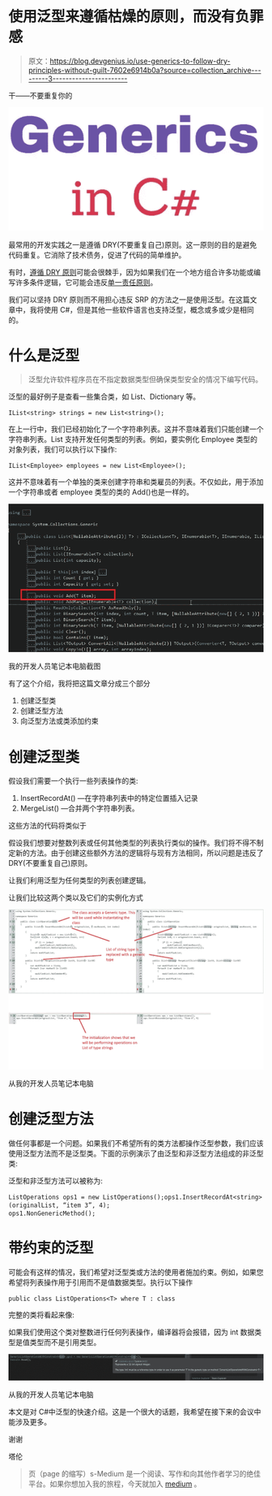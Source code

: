 # 使用泛型来遵循枯燥的原则，而没有负罪感

> 原文：<https://blog.devgenius.io/use-generics-to-follow-dry-principles-without-guilt-7602e6914b0a?source=collection_archive---------3----------------------->

干——不要重复你的

![](img/f62025dce44d44d2a203ebda8181171c.png)

最常用的开发实践之一是遵循 DRY(不要重复自己)原则。这一原则的目的是避免代码重复。它消除了技术债务，促进了代码的简单维护。

有时，[遵循 DRY 原则](https://jeremiahflaga.github.io/2021/10/01/on-the-tension-between-DRY-and-SRP/)可能会很棘手，因为如果我们在一个地方组合许多功能或编写许多条件逻辑，它可能会违反[单一责任原则](https://tarunbhatt9784.medium.com/solid-take-responsibility-c5404bf2d4c8?sk=29b469d3fe353abec3e3352f9dc69559)。

我们可以坚持 DRY 原则而不用担心违反 SRP 的方法之一是使用泛型。在这篇文章中，我将使用 C#，但是其他一些软件语言也支持泛型，概念或多或少是相同的。

# 什么是泛型

> 泛型允许软件程序员在不指定数据类型但确保类型安全的情况下编写代码。

泛型的最好例子是查看一些集合类，如 List、Dictionary 等。

```
IList<string> strings = new List<string>();
```

在上一行中，我们已经初始化了一个字符串列表。这并不意味着我们只能创建一个字符串列表。List 支持开发任何类型的列表。例如，要实例化 Employee 类型的对象列表，我们可以执行以下操作:

```
IList<Employee> employees = new List<Employee>();
```

这并不意味着有一个单独的类来创建字符串和类雇员的列表。不仅如此，用于添加一个字符串或者 employee 类型的类的 Add()也是一样的。

![](img/d0c78c7e31b5d34806ac3fc312228c3d.png)

我的开发人员笔记本电脑截图

有了这个介绍，我将把这篇文章分成三个部分

1.  创建泛型类
2.  创建泛型方法
3.  向泛型方法或类添加约束

# 创建泛型类

假设我们需要一个执行一些列表操作的类:

1.  InsertRecordAt() —在字符串列表中的特定位置插入记录
2.  MergeList() —合并两个字符串列表。

这些方法的代码将类似于

假设我们想要对整数列表或任何其他类型的列表执行类似的操作。我们将不得不制定新的方法。由于创建这些额外方法的逻辑将与现有方法相同，所以问题是违反了 DRY(不要重复自己)原则。

让我们利用泛型为任何类型的列表创建逻辑。

让我们比较这两个类以及它们的实例化方式

![](img/0582da467d5ef63713e2fba2e9794f6a.png)

从我的开发人员笔记本电脑

# 创建泛型方法

做任何事都是一个问题。如果我们不希望所有的类方法都操作泛型参数，我们应该使用泛型方法而不是泛型类。下面的示例演示了由泛型和非泛型方法组成的非泛型类:

泛型和非泛型方法可以被称为:

```
ListOperations ops1 = new ListOperations();ops1.InsertRecordAt<string>(originalList, “item 3”, 4);
ops1.NonGenericMethod();
```

# 带约束的泛型

可能会有这样的情况，我们希望对泛型类或方法的使用者施加约束。例如，如果您希望将列表操作用于引用而不是值数据类型。执行以下操作

```
public class ListOperations<T> where T : class
```

完整的类将看起来像:

如果我们使用这个类对整数进行任何列表操作，编译器将会报错，因为 int 数据类型是值类型而不是引用类型。

![](img/74d3fa1d5d301655ad93ca35ced9e745.png)

从我的开发人员笔记本电脑

本文是对 C#中泛型的快速介绍。这是一个很大的话题，我希望在接下来的会议中能涉及更多。

谢谢

塔伦

> 页（page 的缩写）s-Medium 是一个阅读、写作和向其他作者学习的绝佳平台。如果你想加入我的旅程，今天就加入 [medium](https://tarunbhatt9784.medium.com/membership) 。